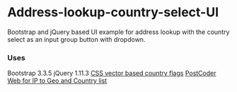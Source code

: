 # Address-lookup-country-select-UI
Bootstrap and jQuery based UI example for address lookup with the country select as an input group button with dropdown.

### Uses
Bootstrap 3.3.5
jQuery 1.11.3
[CSS vector based country flags](http://lipis.github.io/flag-icon-css/)
[PostCoder Web for IP to Geo and Country list](https://www.alliescomputing.com/postcoder)
